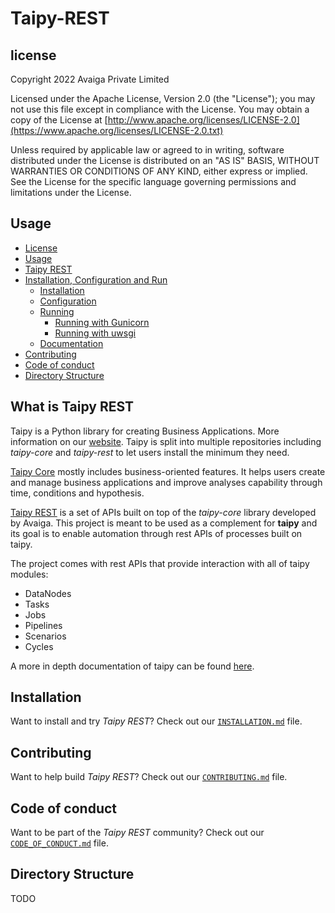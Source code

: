 # Taipy-REST

## license
Copyright 2022 Avaiga Private Limited

Licensed under the Apache License, Version 2.0 (the "License"); you may not use this file except in compliance with
the License. You may obtain a copy of the License at
[http://www.apache.org/licenses/LICENSE-2.0](https://www.apache.org/licenses/LICENSE-2.0.txt)

Unless required by applicable law or agreed to in writing, software distributed under the License is distributed on
an "AS IS" BASIS, WITHOUT WARRANTIES OR CONDITIONS OF ANY KIND, either express or implied. See the License for the
specific language governing permissions and limitations under the License.

## Usage
- [License](#license)
- [Usage](#usage)
- [Taipy REST](#what-is-taipy-rest)
- [Installation, Configuration and Run](#installation)
  - [Installation](INSTALLATION.md#installation)
  - [Configuration](INSTALLATION.md#Configuration)
  - [Running](INSTALLATION.md#Running)
      - [Running with Gunicorn](INSTALLATION.md#running-with-gunicorn)
      - [Running with uwsgi](INSTALLATION.md#running-with-uwsgi)
  - [Documentation](INSTALLATION.md#Documentation)
- [Contributing](#contributing)
- [Code of conduct](#code-of-conduct)
- [Directory Structure](#directory-structure)


## What is Taipy REST

Taipy is a Python library for creating Business Applications. More information on our
[website](https://www.taipy.io). Taipy is split into multiple repositories including _taipy-core_ and _taipy-rest_ 
to let users install the minimum they need.

[Taipy Core](https://github.com/Avaiga/taipy-core) mostly includes business-oriented features. It helps users
create and manage business applications and improve analyses capability through time, conditions and hypothesis.

[Taipy REST](https://github.com/Avaiga/taipy-rest) is a set of APIs built on top of the _taipy-core_ library 
developed by Avaiga. This project is meant to be used as a complement for **taipy** and its goal is to enable 
automation through rest APIs of processes built on taipy.

The project comes with rest APIs that provide interaction with all of taipy modules:
 - DataNodes
 - Tasks
 - Jobs
 - Pipelines
 - Scenarios
 - Cycles

A more in depth documentation of taipy can be found [here](http://insert-link-for-taipy-docs).

## Installation

Want to install and try _Taipy REST_? Check out our [`INSTALLATION.md`](INSTALLATION.md) file.

## Contributing

Want to help build _Taipy REST_? Check out our [`CONTRIBUTING.md`](CONTRIBUTING.md) file.

## Code of conduct

Want to be part of the _Taipy REST_ community? Check out our [`CODE_OF_CONDUCT.md`](CODE_OF_CONDUCT.md) file.

## Directory Structure

TODO




